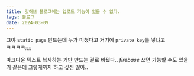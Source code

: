 ```yaml
---
title: 깃허브 블로그에는 업로드 기능이 있을 수 없다.
tags: 블로그
date: 2024-03-09
---
```


그야 `static page` 만드는데 누가 미쳤다고 거기에 `private key`를 넣냐고  
ㅋㅋㅋㅋ;;;;

마크다운 텍스트 복사하는 거만 만드는 걸로 바꿨다..
_firebase_ 쓰면 가능할 수도 있을 거 같은데 그렇게까지 하고 싶진 않아..
